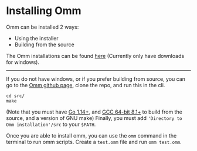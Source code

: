 # Installing Omm

Omm can be installed 2 ways:

- Using the installer
- Building from the source

The Omm installations can be found [here](http://omm.zone/downloads.php) (Currently only have downloads for windows).

---

If you do not have windows, or if you prefer building from source, you can go to the [Omm github page](https://github.com/Ankizle/Omm), clone the repo, and run this in the cli.
```
cd src/
make
```
(Note that you must have [Go 1.14+](https://golang.org/doc/go1.14), and [GCC 64-bit 8.1+](http://mingw-w64.org/doku.php) to build from the source, and a version of GNU make)
Finally, you must add `'Directory to Omm installation'/src` to your `$PATH`.

Once you are able to install omm, you can use the `omm` command in the terminal to run omm scripts. Create a `test.omm` file and run `omm test.omm`.

